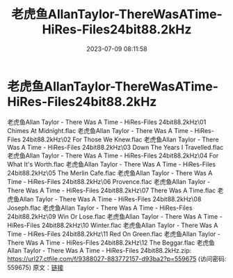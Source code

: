 ﻿---
title: 老虎鱼AllanTaylor-ThereWasATime-HiRes-Files24bit88.2kHz
date: 2023-07-09 08:11:58
categories: 外语音乐
tags: 外语音乐
---
# 老虎鱼AllanTaylor-ThereWasATime-HiRes-Files24bit88.2kHz

老虎鱼Allan Taylor - There Was A Time -
HiRes-Files 24bit88.2kHz\01 Chimes At Midnight.flac
老虎鱼Allan Taylor - There Was A Time - HiRes-Files 24bit88.2kHz\02
For Those We Knew.flac
老虎鱼Allan Taylor - There Was A Time - HiRes-Files 24bit88.2kHz\03
Down The Years I Travelled.flac
老虎鱼Allan Taylor - There Was A Time - HiRes-Files 24bit88.2kHz\04
For What It's Worth.flac
老虎鱼Allan Taylor - There Was A Time - HiRes-Files 24bit88.2kHz\05
The Merlin Cafe.flac
老虎鱼Allan Taylor - There Was A Time - HiRes-Files 24bit88.2kHz\06
Provence.flac
老虎鱼Allan Taylor - There Was A Time - HiRes-Files 24bit88.2kHz\07
There Was A Time.flac
老虎鱼Allan Taylor - There Was A Time - HiRes-Files 24bit88.2kHz\08
Joseph.flac
老虎鱼Allan Taylor - There Was A Time - HiRes-Files 24bit88.2kHz\09
Win Or Lose.flac
老虎鱼Allan Taylor - There Was A Time - HiRes-Files 24bit88.2kHz\10
Winter.flac
老虎鱼Allan Taylor - There Was A Time - HiRes-Files 24bit88.2kHz\11
Red On Green.flac
老虎鱼Allan Taylor - There Was A Time - HiRes-Files 24bit88.2kHz\12
The Beggar.flac
老虎鱼Allan Taylor - There Was A Time - HiRes-Files
24bit88.2kHz.zip: https://url27.ctfile.com/f/9388027-883772157-d93ba2?p=559675
(访问密码: 559675)
原文：[链接](https://blog.sina.com.cn/s/blog_1647c7e76010312mv.html)